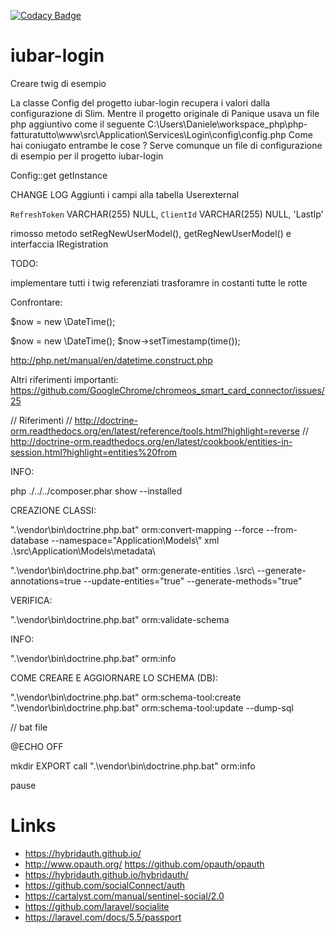 [![Codacy Badge](https://api.codacy.com/project/badge/Grade/edbddedc8bb34647bb181f5e7d775498)](https://www.codacy.com/app/Iubar/iubar-login?utm_source=github.com&amp;utm_medium=referral&amp;utm_content=iubar/iubar-login&amp;utm_campaign=Badge_Grade)

# iubar-login

Creare twig di esempio

La classe Config del progetto iubar-login recupera i valori dalla configurazione di Slim.
Mentre il progetto originale di Panique usava un file php aggiuntivo come il seguente C:\Users\Daniele\workspace_php\php-fatturatutto\www\src\Application\Services\Login\config\config.php
Come hai coniugato entrambe le cose ?
Serve comunque un file di configurazione di esempio per il progetto iubar-login

Config::get getInstance

CHANGE LOG
Aggiunti i campi alla tabella Userexternal

`RefreshToken` VARCHAR(255) NULL,
`ClientId` VARCHAR(255) NULL, 
'LastIp'

rimosso metodo setRegNewUserModel(), getRegNewUserModel() e interfaccia IRegistration

TODO:

implementare tutti i twig referenziati
trasforamre in costanti tutte le rotte


Confrontare:

$now = new \DateTime();

$now = new \DateTime();
$now->setTimestamp(time());

http://php.net/manual/en/datetime.construct.php



Altri riferimenti importanti:
https://github.com/GoogleChrome/chromeos_smart_card_connector/issues/25






// Riferimenti
// http://doctrine-orm.readthedocs.org/en/latest/reference/tools.html?highlight=reverse
// http://doctrine-orm.readthedocs.org/en/latest/cookbook/entities-in-session.html?highlight=entities%20from



INFO:

php ./../../composer.phar show --installed

CREAZIONE CLASSI:

".\vendor\bin\doctrine.php.bat" orm:convert-mapping --force --from-database --namespace="Application\Models\\" xml .\src\Application\Models\metadata\
  
".\vendor\bin\doctrine.php.bat" orm:generate-entities .\src\ --generate-annotations=true --update-entities="true" --generate-methods="true"

VERIFICA:

".\vendor\bin\doctrine.php.bat" orm:validate-schema

INFO:

".\vendor\bin\doctrine.php.bat" orm:info

COME CREARE E AGGIORNARE LO SCHEMA (DB):

".\vendor\bin\doctrine.php.bat" orm:schema-tool:create
".\vendor\bin\doctrine.php.bat" orm:schema-tool:update --dump-sql




// bat file

@ECHO OFF

mkdir EXPORT
call ".\vendor\bin\doctrine.php.bat" orm:info

pause 


# Links
 * https://hybridauth.github.io/
 * http://www.opauth.org/ https://github.com/opauth/opauth
 * https://hybridauth.github.io/hybridauth/
 * https://github.com/socialConnect/auth
 * https://cartalyst.com/manual/sentinel-social/2.0
 * https://github.com/laravel/socialite
 * https://laravel.com/docs/5.5/passport
